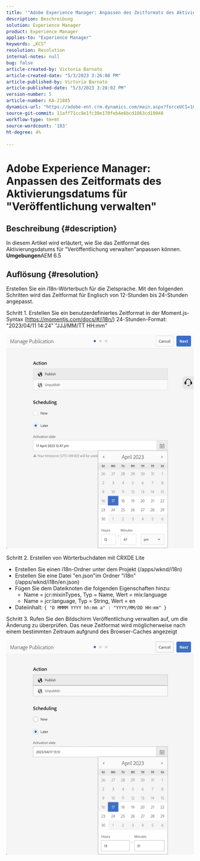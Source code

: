 ```yaml
---
title: '"Adobe Experience Manager: Anpassen des Zeitformats des Aktivierungsdatums für "Veröffentlichung verwalten"'
description: Beschreibung
solution: Experience Manager
product: Experience Manager
applies-to: "Experience Manager"
keywords: „KCS“
resolution: Resolution
internal-notes: null
bug: false
article-created-by: Victoria Barnato
article-created-date: "5/3/2023 3:26:08 PM"
article-published-by: Victoria Barnato
article-published-date: "5/3/2023 3:28:02 PM"
version-number: 5
article-number: KA-21885
dynamics-url: "https://adobe-ent.crm.dynamics.com/main.aspx?forceUCI=1&pagetype=entityrecord&etn=knowledgearticle&id=0eb2cbd0-c6e9-ed11-a7c6-6045bd0061cb"
source-git-commit: 11aff71cc8e1fc30e170feb4e6bcd1863cd10048
workflow-type: tm+mt
source-wordcount: '183'
ht-degree: 4%

---
```


# Adobe Experience Manager: Anpassen des Zeitformats des Aktivierungsdatums für &quot;Veröffentlichung verwalten&quot;

## Beschreibung {#description}


In diesem Artikel wird erläutert, wie Sie das Zeitformat des Aktivierungsdatums für &quot;Veröffentlichung verwalten&quot;anpassen können.
<b>Umgebungen</b>AEM 6.5



## Auflösung {#resolution}


Erstellen Sie ein i18n-Wörterbuch für die Zielsprache. Mit den folgenden Schritten wird das Zeitformat für Englisch von 12-Stunden bis 24-Stunden angepasst.

Schritt 1. Erstellen Sie ein benutzerdefiniertes Zeitformat in der Moment.js-Syntax (https://momentjs.com/docs/#/i18n/) 24-Stunden-Format: &quot;2023/04/11 14:24&quot; &quot;JJJ/MM/TT HH:mm&quot;

![](assets/d14c64e9-53de-ed11-a7c7-6045bd006268.png)

Schritt 2. Erstellen von Wörterbuchdaten mit CRXDE Lite

- Erstellen Sie einen i18n-Ordner unter dem Projekt (/apps/wknd/i18n)
- Erstellen Sie eine Datei &quot;en.json&quot;im Ordner &quot;i18n&quot;(/apps/wknd/i18n/en.json)
- Fügen Sie dem Dateiknoten die folgenden Eigenschaften hinzu:
   - Name = jcr:mixinTypes, Typ = Name, Wert = mix:language
   - Name = jcr:language, Typ = String, Wert = en
- Dateiinhalt: `{ "D MMMM YYYY hh:mm a" : "YYYY/MM/DD HH:mm" }`


Schritt 3. Rufen Sie den Bildschirm Veröffentlichung verwalten auf, um die Änderung zu überprüfen. Das neue Zeitformat wird möglicherweise nach einem bestimmten Zeitraum aufgrund des Browser-Caches angezeigt

![](assets/25f363ef-53de-ed11-a7c7-6045bd006268.png)
